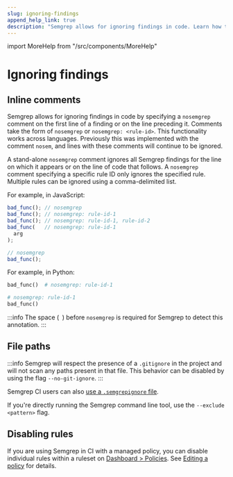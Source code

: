 ```yaml
---
slug: ignoring-findings
append_help_link: true
description: "Semgrep allows for ignoring findings in code. Learn how to ignore findings from all Semgrep rules, a single rule, or multiple rules. You can also specify ignore files to cause Semgrep to skip scanning of file or paths."
---
```


import MoreHelp from "/src/components/MoreHelp"

# Ignoring findings


## Inline comments

Semgrep allows for ignoring findings in code by specifying a `nosemgrep` comment on the first line of a finding or on the line preceding it. Comments take the form of `nosemgrep` or `nosemgrep: <rule-id>`. This functionality works across languages. Previously this was implemented with the comment `nosem`, and lines with these comments will continue to be ignored.

A stand-alone `nosemgrep` comment ignores all Semgrep findings for the line on which it appears or on the line of code that follows. A `nosemgrep` comment specifying a specific rule ID only ignores the specified rule. Multiple rules can be ignored using a comma-delimited list.

For example, in JavaScript:

```javascript
bad_func(); // nosemgrep
bad_func(); // nosemgrep: rule-id-1
bad_func(); // nosemgrep: rule-id-1, rule-id-2
bad_func(   // nosemgrep: rule-id-1
  arg
);

// nosemgrep
bad_func();
```

For example, in Python:

```python
bad_func()  # nosemgrep: rule-id-1

# nosemgrep: rule-id-1
bad_func()
```

:::info
The space (` `) before `nosemgrep` is required for Semgrep to detect this annotation.
:::

## File paths

:::info
Semgrep will respect the presence of a `.gitignore` in the project and will not scan any paths present in that file. This behavior can be disabled by using the flag `--no-git-ignore`.
:::

Semgrep CI users can also [use a `.semgrepignore` file](semgrep-ci/overview.md#ignoring-files).

If you're directly running the Semgrep command line tool, use the `--exclude <pattern>` flag.

## Disabling rules

If you are using Semgrep in CI with a managed policy, you can disable individual rules within a ruleset on [Dashboard > Policies](https://semgrep.dev/manage/policies). See [Editing a policy](semgrep-app/managing-policy.md#editing-a-policy) for details.

<MoreHelp />
